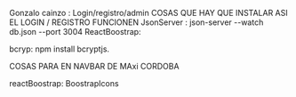Gonzalo cainzo : Login/registro/admin
COSAS QUE HAY QUE INSTALAR ASI EL LOGIN / REGISTRO FUNCIONEN
JsonServer : json-server --watch db.json --port 3004 
ReactBoostrap:

bcryp: npm install bcryptjs.


COSAS PARA EN NAVBAR DE MAxi CORDOBA

reactBoostrap:
BoostrapIcons